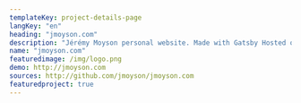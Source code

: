 ```yaml
---
templateKey: project-details-page
langKey: "en"
heading: "jmoyson.com"
description: "Jérémy Moyson personal website. Made with Gatsby Hosted on Netlify."
name: "jmoyson.com"
featuredimage: /img/logo.png
demo: http://jmoyson.com
sources: http://github.com/jmoyson/jmoyson.com
featuredproject: true
---
```

